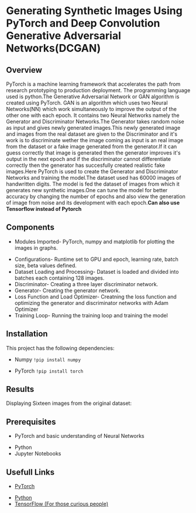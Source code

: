 # Generating Synthetic Images Using PyTorch and Deep Convolution Generative Adversarial Networks(DCGAN)

## Overview
PyTorch is a machine learning framework that accelerates the path from research prototyping to production deployment.
The programming language used is python.The Generative Adversarial Network or GAN algorithm is created using PyTorch.
GAN is an algorithm which uses two Neural Networks(NN) which work simultaneously to improve the output of the other one with each epoch.
It contains two Neural Networks namely the Generator and Discriminator Networks.The Generator takes random noise as input and gives newly generated images.This newly generated image and images from the real dataset are given to the Discriminator and it's work is to discriminate wether the image coming as input is an real image from the dataset or a fake image generated from the generator.If it can guess correctly that image is generated then the generator improves it's output in the next epoch and if the discriminator cannot differentiate correctly then the generator has succesfully created realistic fake images.Here PyTorch is used to create the Generator and Discriminator Networks and training the model.The dataset used has 60000 images of handwritten digits.
The model is fed the dataset of images from which it generates new synthetic images.One can tune the model for better accuracy by changing the number of epochs and also view the generation of image from noise and its development with each epoch.**Can also use Tensorflow instead of Pytorch**

## Components
* Modules Imported- PyTorch, numpy and matplotlib for plotting the images in graphs.
- Configurations- Runtime set to GPU and epoch, learning rate, batch size, beta values defined.
- Dataset Loading and Processing- Dataset is loaded and divided into batches each containing 128 images.
- Discriminator- Creating a three layer discriminator network.
- Generator- Creating the generator network.
- Loss Function and Load Optimizer- Creatning the loss function and optimizing the generator and discriminator networks with Adam Optimizer
- Training Loop- Running the training loop and training the model
## Installation
This project has the following dependencies:
* Numpy `!pip install numpy`
- PyTorch `!pip install torch`
## Results
Displaying Sixteen images from the original dataset:

## Prerequisites
* PyTorch and basic understanding of Neural Networks
- Python
- Jupyter Notebooks
## Usefull Links
* [PyTorch](https://pytorch.org/tutorials/beginner/deep_learning_60min_blitz.html)
- [Python](https://docs.python.org/3/tutorial/)
- [TensorFlow (For those curious people)](https://www.datacamp.com/tutorial/tensorflow-tutorial)
